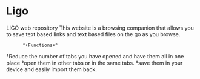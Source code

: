 # Ligo
LIGO web repository 
This website is a browsing companion that allows you to save text based links and text based files on the go as you browse.

          °•Functions•°
°Reduce the number of tabs you have opened and have them all in one place
°open them in other tabs or in the same tabs.
°save them in your device and easily import them back.
